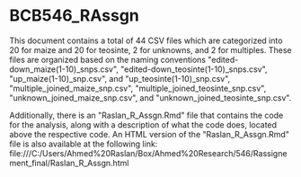 
# BCB546_RAssgn

This document contains a total of 44 CSV files which are categorized into 20 for maize and 20 for teosinte, 2 for unknowns, and 2 for multiples. These files are organized based on the naming conventions "edited-down_maize(1-10)_snps.csv", "edited-down_teosinte(1-10)_snps.csv", "up_maize(1-10)_snp.csv", and "up_teosinte(1-10)_snp.csv", "multiple_joined_maize_snp.csv", "multiple_joined_teosinte_snp.csv", "unknown_joined_maize_snp.csv", and "unknown_joined_teosinte_snp.csv".

Additionally, there is an "Raslan_R_Assgn.Rmd" file that contains the code for the analysis, along with a description of what the code does, located above the respective code. An HTML version of the "Raslan_R_Assgn.Rmd" file is also available at the following link: file:///C:/Users/Ahmed%20Raslan/Box/Ahmed%20Research/546/Rassignement_final/Raslan_R_Assgn.html
